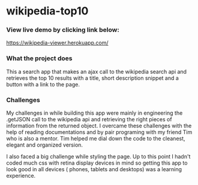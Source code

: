 # wikipedia-top10

### View live demo by clicking link below:

https://wikipedia-viewer.herokuapp.com/

### What the project does

This a search app that makes an ajax call to the wikipedia search api and retrieves the top 10 results with a title, short description snippet and a button with a link to the page.

### Challenges

My challenges in while building this app were mainly in engineering the .getJSON call to the wikipedia api and retrieving the right pieces of information from the returned object. I overcame these challenges with the help of reading documentations and by pair programing with my friend Tim who is also a mentor. Tim helped me dial down the code to the cleanest, elegant and organized version.

I also faced a big challenge while styling the page. Up to this point I hadn't coded much css with retina display devices in mind so getting this app to look good in all devices ( phones, tablets and desktops) was a learning experience.
